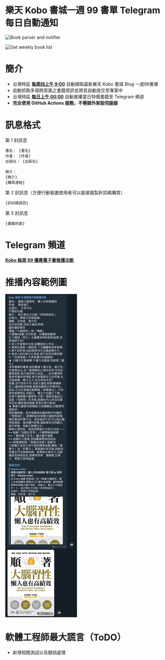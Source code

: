 # 樂天 Kobo 書城一週 99 書單 Telegram 每日自動通知

![Book parser and notifier](https://github.com/ClarkChiu/kobo_99_notifier/workflows/Book%20parser%20and%20notifier/badge.svg)

![Get weekly book list](https://github.com/ClarkChiu/kobo_99_notifier/workflows/Get%20weekly%20book%20list/badge.svg)

# 簡介

- 台灣時區 <u>**每周四上午 9:00**</u> 自動擷取最新樂天 Kobo 書城 Blog 一週99書單
- 自動抓取多個跨頁面之書籍資訊並將其自動提交至專案中
- 台灣時區 <u>**每日上午 00:00**</u> 自動推播當日特價書籍至 Telegram 頻道
- **完全使用 GitHub Actions 服務，不需額外架設伺服器**



# 訊息格式

第 1 封訊息
```
書名： {書名}
作者： {作者}
出版社： {出版社}

簡介：
{簡介}
{購買連結}
```

第 2 封訊息（方便行動裝置使用者可以直接複製折扣碼購買）
```
{折扣碼資訊}
```

第 3 封訊息
```
{書籍封面}
```

# Telegram 頻道

[**Kobo 每周 99 優惠電子書推播功能**](https://t.me/kobo_99_notifier)



# 推播內容範例圖

![Telegram 推播內容截圖](images/screenshot.jpg)



# 軟體工程師最大謊言（ToDO）

- 新增相關測試以及錯誤處理

